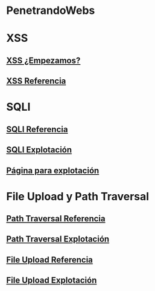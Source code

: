# PenetrandoWebs

# XSS

## [XSS ¿Empezamos?](https://github.com/IES-Rafael-Alberti/PenetrandoWebCordoba2023/blob/main/xss/Empecemos%20con%20las%20pruebas%20XSS.md)

## [XSS Referencia](https://github.com/IES-Rafael-Alberti/PenetrandoWebCordoba2023/blob/main/xss/xss.md)

# SQLI

## [SQLI Referencia](https://github.com/IES-Rafael-Alberti/PenetrandoWebCordoba2023/blob/main/SQL/SQLi.md)

## [SQLI Explotación](https://github.com/IES-Rafael-Alberti/PenetrandoWebCordoba2023/blob/main/SQL/Explotaci%C3%B3nSQLi.md)

## [Página para explotación](https://pw-ies-rafaelalberti.000webhostapp.com/index.php)

# File Upload y Path Traversal

## [Path Traversal Referencia](https://github.com/IES-Rafael-Alberti/PenetrandoWebCordoba2023/blob/main/PATH/PathTra.md)

## [Path Traversal Explotación](https://github.com/IES-Rafael-Alberti/PenetrandoWeb/blob/main/PATH/Explotaci%C3%B3nPath.md)

## [File Upload Referencia](https://github.com/IES-Rafael-Alberti/PenetrandoWebCordoba2023/blob/main/File%20Upload/File%20Upload.md)

## [File Upload Explotación](https://github.com/IES-Rafael-Alberti/PenetrandoWebCordoba2023/blob/main/File%20Upload/Explotaci%C3%B3n%20File%20Upload.md)

